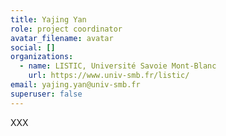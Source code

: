 ```yaml
---
title: Yajing Yan
role: project coordinator
avatar_filename: avatar
social: []
organizations:
  - name: LISTIC, Université Savoie Mont-Blanc
    url: https://www.univ-smb.fr/listic/
email: yajing.yan@univ-smb.fr
superuser: false
---
```

XXX